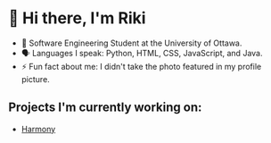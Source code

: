 <h1>👋 Hi  there, I'm Riki</h1>

- 🏫 Software Engineering Student at the University of Ottawa.
- 🗣️ Languages I speak: Python, HTML, CSS, JavaScript, and Java.
- ⚡ Fun fact about me: I didn't take the photo featured in my profile picture.

<h2>Projects I'm currently working on:</h2>

- [Harmony](https://harmaniacz.github.io)

<!---
Riku737/Riku737 is a ✨ special ✨ repository because its `README.md` (this file) appears on your GitHub profile.
You can click the Preview link to take a look at your changes.
--->
